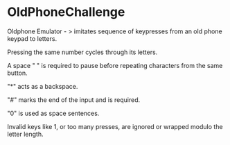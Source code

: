 # OldPhoneChallenge
Oldphone Emulator - > imitates sequence of keypresses from an old phone keypad to letters.

Pressing the same number cycles through its letters.

A space " " is required to pause before repeating characters from the same button.

"*" acts as a backspace.

"#" marks the end of the input and is required.

"0" is used as space sentences.

Invalid keys like 1, or too many presses, are ignored or wrapped modulo the letter length.
